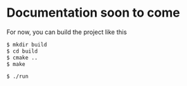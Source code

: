 # Documentation soon to come

For now, you can build the project like this

```bash
$ mkdir build
$ cd build
$ cmake ..
$ make

$ ./run
```
